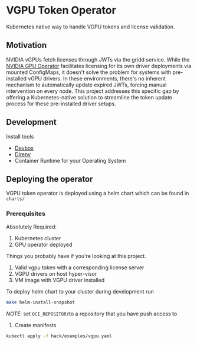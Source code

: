<!--
 Copyright 2025 Nutanix. All rights reserved.
 SPDX-License-Identifier: Apache-2.0
 -->

# VGPU Token Operator

Kubernetes native way to handle VGPU tokens and license validation.

## Motivation

NVIDIA vGPUs fetch licenses through JWTs via the gridd service.
While the [NVIDIA GPU Operator](https://github.com/NVIDIA/gpu-operator/) facilitates licensing for its own driver deployments via mounted ConfigMaps, it doesn't solve the problem for systems with pre-installed vGPU drivers.
In these environments, there's no inherent mechanism to automatically update expired JWTs, forcing manual intervention on every node. This project addresses this specific gap by offering a Kubernetes-native solution to streamline the token update process for these pre-installed driver setups.

## Development

Install tools

- [Devbox](https://github.com/jetpack-io/devbox?tab=readme-ov-file#installing-devbox)
- [Direnv](https://direnv.net/docs/installation.html)
- Container Runtime for your Operating System

## Deploying the operator

VGPU token operator is deployed using a helm chart which can be found in `charts/`

### Prerequisites

Absolutely Required:

1. Kubernetes cluster
1. GPU operator deployed

Things you probably have if you're looking at this project.

1. Valid vgpu token with a corresponding license server
1. VGPU drivers on host hyper-visor
1. VM Image with VGPU driver installed

To deploy helm chart to your cluster during development run

```bash
make helm-install-snapshot
```

_NOTE_: set `OCI_REPOSITORY`to a repository that you have push access to

1. Create manifests

```bash
kubectl apply -f hack/examples/vgpu.yaml
```
